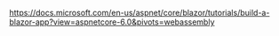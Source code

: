 
https://docs.microsoft.com/en-us/aspnet/core/blazor/tutorials/build-a-blazor-app?view=aspnetcore-6.0&pivots=webassembly
